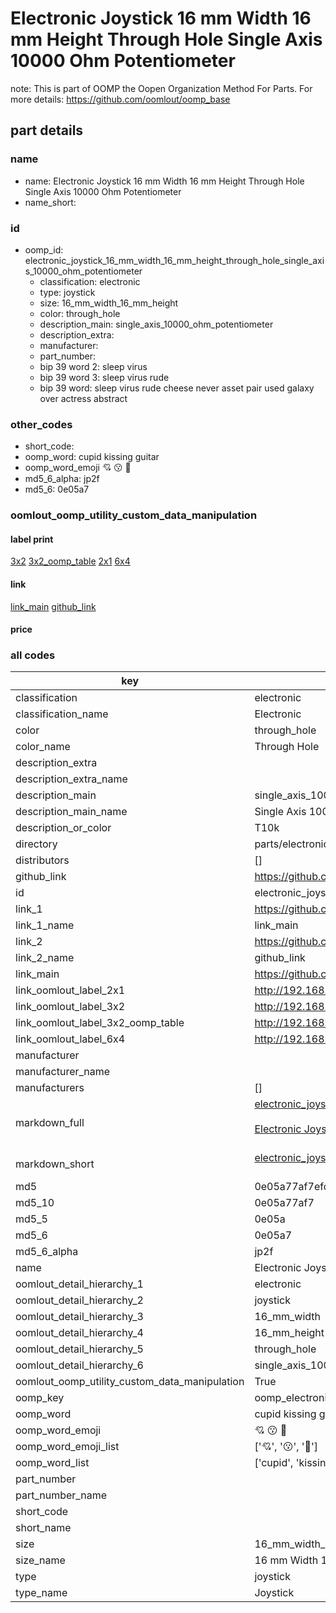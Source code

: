 # Electronic Joystick 16 mm Width 16 mm Height Through Hole Single Axis 10000 Ohm Potentiometer  

note: This is part of OOMP the Oopen Organization Method For Parts. For more details: https://github.com/oomlout/oomp_base

##  part details





### name
* name: Electronic Joystick 16 mm Width 16 mm Height Through Hole Single Axis 10000 Ohm Potentiometer
* name_short: 
### id
* oomp_id: electronic_joystick_16_mm_width_16_mm_height_through_hole_single_axis_10000_ohm_potentiometer
  * classification: electronic
  * type: joystick
  * size: 16_mm_width_16_mm_height
  * color: through_hole
  * description_main: single_axis_10000_ohm_potentiometer
  * description_extra: 
  * manufacturer: 
  * part_number: 
  * bip 39 word 2: sleep virus
  * bip 39 word 3: sleep virus rude
  * bip 39 word: sleep virus rude cheese never asset pair used galaxy over actress abstract

### other_codes
* short_code: 
* oomp_word: cupid kissing guitar
* oomp_word_emoji :cupid: :kissing: :guitar:
* md5_6_alpha: jp2f
* md5_6: 0e05a7






### oomlout_oomp_utility_custom_data_manipulation
#### label print
[3x2](http://192.168.1.245:1112/?label=oomp%20jp2f)
[3x2_oomp_table](http://192.168.1.107:1112/?label=oomp%20jp2f)
[2x1](http://192.168.1.242:1112/?label=oomp%20jp2f)
[6x4](http://192.168.1.55:1112/?label=oomp%20jp2f)    

#### link

[link_main](https://github.com/oomlout/oomlout_oomp_current_version_messy/tree/main/parts/electronic_joystick_16_mm_width_16_mm_height_through_hole_single_axis_10000_ohm_potentiometer) [github_link](https://github.com/oomlout/oomlout_oomp_part_src/tree/main/parts/electronic_joystick_16_mm_width_16_mm_height_through_hole_single_axis_10000_ohm_potentiometer)                             

#### price







### all codes 
| key | value |  
| --- | --- |  
| classification | electronic |  
| classification_name | Electronic |  
| color | through_hole |  
| color_name | Through Hole |  
| description_extra |  |  
| description_extra_name |  |  
| description_main | single_axis_10000_ohm_potentiometer |  
| description_main_name | Single Axis 10000 Ohm Potentiometer |  
| description_or_color | T10k |  
| directory | parts/electronic_joystick_16_mm_width_16_mm_height_through_hole_single_axis_10000_ohm_potentiometer |  
| distributors | [] |  
| github_link | https://github.com/oomlout/oomlout_oomp_part_src/tree/main/parts/electronic_joystick_16_mm_width_16_mm_height_through_hole_single_axis_10000_ohm_potentiometer |  
| id | electronic_joystick_16_mm_width_16_mm_height_through_hole_single_axis_10000_ohm_potentiometer |  
| link_1 | https://github.com/oomlout/oomlout_oomp_current_version_messy/tree/main/parts/electronic_joystick_16_mm_width_16_mm_height_through_hole_single_axis_10000_ohm_potentiometer |  
| link_1_name | link_main |  
| link_2 | https://github.com/oomlout/oomlout_oomp_part_src/tree/main/parts/electronic_joystick_16_mm_width_16_mm_height_through_hole_single_axis_10000_ohm_potentiometer |  
| link_2_name | github_link |  
| link_main | https://github.com/oomlout/oomlout_oomp_current_version_messy/tree/main/parts/electronic_joystick_16_mm_width_16_mm_height_through_hole_single_axis_10000_ohm_potentiometer |  
| link_oomlout_label_2x1 | http://192.168.1.242:1112/?label=oomp%20jp2f |  
| link_oomlout_label_3x2 | http://192.168.1.245:1112/?label=oomp%20jp2f |  
| link_oomlout_label_3x2_oomp_table | http://192.168.1.107:1112/?label=oomp%20jp2f |  
| link_oomlout_label_6x4 | http://192.168.1.55:1112/?label=oomp%20jp2f |  
| manufacturer |  |  
| manufacturer_name |  |  
| manufacturers | [] |  
| markdown_full | [electronic_joystick_16_mm_width_16_mm_height_through_hole_single_axis_10000_ohm_potentiometer](https://github.com/oomlout/oomlout_oomp_current_version_messy/tree/main/parts/electronic_joystick_16_mm_width_16_mm_height_through_hole_single_axis_10000_ohm_potentiometer)<br>[](https://github.com/oomlout/oomlout_oomp_current_version_messy/tree/main/parts/electronic_joystick_16_mm_width_16_mm_height_through_hole_single_axis_10000_ohm_potentiometer)<br>[Electronic Joystick 16 Mm Width 16 Mm Height Through Hole Single Axis 10000 Ohm Potentiometer](https://github.com/oomlout/oomlout_oomp_current_version_messy/tree/main/parts/electronic_joystick_16_mm_width_16_mm_height_through_hole_single_axis_10000_ohm_potentiometer)<br><br> |  
| markdown_short | [electronic_joystick_16_mm_width_16_mm_height_through_hole_single_axis_10000_ohm_potentiometer](https://github.com/oomlout/oomlout_oomp_current_version_messy/tree/main/parts/electronic_joystick_16_mm_width_16_mm_height_through_hole_single_axis_10000_ohm_potentiometer)<br><br> |  
| md5 | 0e05a77af7efd3e036ca827379fd2659 |  
| md5_10 | 0e05a77af7 |  
| md5_5 | 0e05a |  
| md5_6 | 0e05a7 |  
| md5_6_alpha | jp2f |  
| name | Electronic Joystick 16 mm Width 16 mm Height Through Hole Single Axis 10000 Ohm Potentiometer |  
| oomlout_detail_hierarchy_1 | electronic |  
| oomlout_detail_hierarchy_2 | joystick |  
| oomlout_detail_hierarchy_3 | 16_mm_width |  
| oomlout_detail_hierarchy_4 | 16_mm_height |  
| oomlout_detail_hierarchy_5 | through_hole |  
| oomlout_detail_hierarchy_6 | single_axis_10000_ohm_potentiometer |  
| oomlout_oomp_utility_custom_data_manipulation | True |  
| oomp_key | oomp_electronic_joystick_16_mm_width_16_mm_height_through_hole_single_axis_10000_ohm_potentiometer |  
| oomp_word | cupid kissing guitar |  
| oomp_word_emoji | :cupid: :kissing: :guitar: |  
| oomp_word_emoji_list | [':cupid:', ':kissing:', ':guitar:'] |  
| oomp_word_list | ['cupid', 'kissing', 'guitar'] |  
| part_number |  |  
| part_number_name |  |  
| short_code |  |  
| short_name |  |  
| size | 16_mm_width_16_mm_height |  
| size_name | 16 mm Width 16 mm Height |  
| type | joystick |  
| type_name | Joystick |  

